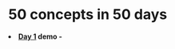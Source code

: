 # 50 concepts in 50 days
<b><li><a href="https://github.com/dev-kumaresan/HTML-CSS-JS/tree/main/Day1"> Day 1</a> demo -</b><br>


